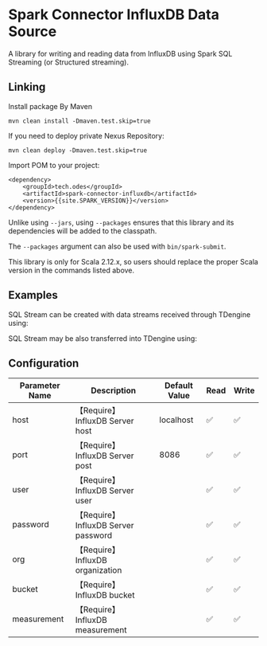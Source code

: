 # Spark Connector InfluxDB Data Source

A library for writing and reading data from InfluxDB using Spark SQL Streaming (or Structured streaming).

## Linking

Install package By Maven

```shell
mvn clean install -Dmaven.test.skip=true
```

If you need to deploy private Nexus Repository:

```shell
mvn clean deploy -Dmaven.test.skip=true
```

Import POM to your project:

```shell
<dependency>
    <groupId>tech.odes</groupId>
    <artifactId>spark-connector-influxdb</artifactId>
    <version>{{site.SPARK_VERSION}}</version>
</dependency>
```

Unlike using `--jars`, using `--packages` ensures that this library and its dependencies will be added to the classpath.

The `--packages` argument can also be used with `bin/spark-submit`.

This library is only for Scala 2.12.x, so users should replace the proper Scala version in the commands listed above.

## Examples

SQL Stream can be created with data streams received through TDengine using:

SQL Stream may be also transferred into TDengine using:

## Configuration


| Parameter Name | Description                         | Default Value | Read | Write |
| -------------- | ----------------------------------- | ------------- | ---- | ----- |
| host           | 【Require】InfluxDB Server host     | localhost     | ✅   | ✅    |
| port           | 【Require】InfluxDB Server post     | 8086          | ✅   | ✅    |
| user           | 【Require】InfluxDB Server user     |               | ✅   | ✅    |
| password       | 【Require】InfluxDB Server password |               | ✅   | ✅    |
| org            | 【Require】InfluxDB organization    |               | ✅   | ✅    |
| bucket         | 【Require】InfluxDB bucket          |               | ✅   | ✅    |
| measurement    | 【Require】InfluxDB measurement     |               | ✅   | ✅    |
